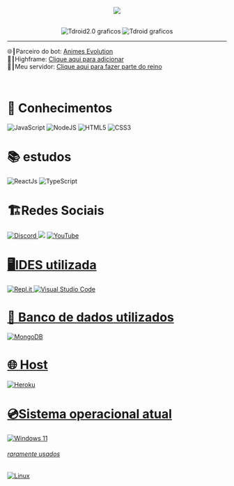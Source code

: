 <!-- BLOG-POST-LIST:START -->
<p align="center">
    <img src="https://discord.c99.nl/widget/theme-4/570700558533656586.png" />
</p>

<p align="center">
    <br>
    <img src="https://github-readme-stats.vercel.app/api?username=Tdroid20&show_icons=true&custom_title=Tdroid2.0%20Droid%20Tech%20Company®&title_color=35ff00&bg_color=161B22&text_color=11bbb2&count_private=true&icon_color=35ff00&border_color=161B22" alt="Tdroid2.0 graficos" />
    <img src="https://github-readme-stats.vercel.app/api/top-langs/?username=Tdroid20&layout=compact&title_color=35ff00&bg_color=161B22&text_color=11bbb2&count_private=true&icon_color=11bbb2&border_color=161B22&show_icons=true&custom_title=Linguagens mais usadas" alt="Tdroid graficos " />

</p>
<hr>

🌐┃Parceiro do bot: <a href="https://discord.gg/animesbrasil">Animes Evolution<a/>
<br>
🤖┃Highframe: <a href="https://discord.com/oauth2/authorize?client_id=901168812563525702&permissions=2147483647&scope=bot%20applications.commands">Clique aqui para adicionar</a>
 <br>
  🏰┃Meu servidor: <a href="https://discord.gg/NMv9a2dzHb">Clique aqui para fazer parte do reino</a>

<br>
    <h1>📑 Conhecimentos</h1>

<img alt="JavaScript" src="https://img.shields.io/badge/javascript-%23323330.svg?style=for-the-badge&logo=javascript&logoColor=%23F7DF1E"/>
<img alt="NodeJS" src="https://img.shields.io/badge/node.js-%2343853D.svg?style=for-the-badge&logo=node.js&logoColor=white"/>
<img alt="HTML5" src="https://img.shields.io/badge/html5-%23E34F26.svg?style=for-the-badge&logo=html5&logoColor=white"/> <img alt="CSS3" src="https://img.shields.io/badge/css3-%231572B6.svg?style=for-the-badge&logo=css3&logoColor=white"/>
    <h1>📚 estudos </h1>
<img alt="ReactJs" src="https://img.shields.io/badge/ReactJs-%2320232a.svg?style=for-the-badge&logo=react&logoColor=%2361DAFB"/>
<img alt="TypeScript" src="https://img.shields.io/badge/typescript-%23007ACC.svg?style=for-the-badge&logo=typescript&logoColor=white"/>

<h1>🏗️Redes Sociais</h1>

<a href="https://discord.gg/NMv9a2dzHb"> 
<img alt="Discord" src="https://img.shields.io/badge/Discord-%237289DA.svg?style=for-the-badge&logo=discord&logoColor=white"/>
    </a>    
 <img src="https://img.shields.io/badge/Playstation-003791?style=for-the-badge&logo=playstation&logoColor=white">
<a href="https://youtube.com/c/tdroid20youtuber">
<img alt="YouTube" src="https://img.shields.io/badge/T droid 2.0-%23FF0000.svg?style=for-the-badge&logo=YouTube&logoColor=white"/>
    <h1>🖥️IDES utilizada</h1>
    <img alt="Repl.it" src="https://img.shields.io/badge/Repl.it-%230D101E.svg?style=for-the-badge&logo=Replit&logoColor=white"/> <img alt="Visual Studio Code" src="https://img.shields.io/badge/VisualStudioCode-0078d7.svg?style=for-the-badge&logo=visual-studio-code&logoColor=white"/>
    <h1>💾 Banco de dados utilizados</h1>
<img alt="MongoDB" src ="https://img.shields.io/badge/MongoDB-%234ea94b.svg?style=for-the-badge&logo=mongodb&logoColor=white"/>

<h1>🌐 Host</h1>
        <img alt="Heroku" src="https://img.shields.io/badge/heroku-%23430098.svg?style=for-the-badge&logo=heroku&logoColor=white">
    
<h1>💿Sistema operacional atual</h1>
    <img alt="Windows 11" src="https://img.shields.io/badge/Windows-0078D6?style=for-the-badge&logo=windows&logoColor=white" />
    <h6>raramente usados</h6> 
    <img alt="Linux" src="https://img.shields.io/badge/Linux-FCC624?style=for-the-badge&logo=linux&logoColor=black">


<!-- BLOG-POST-LIST:END -->

